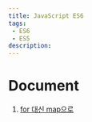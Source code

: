 ```yaml
---
title: JavaScript ES6
tags: 
 - ES6
 - ES5
description: 
---
```


# Document

1. [for 대신 map으로](/React/docs/javascriptEs6/map)